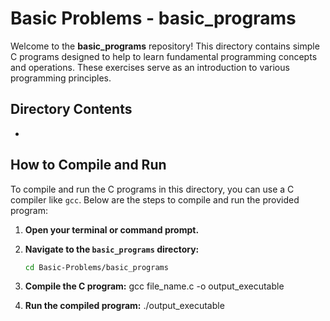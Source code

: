 # Basic Problems - basic_programs

Welcome to the **basic_programs** repository! This directory contains simple C programs designed to help to learn fundamental programming concepts and operations. These exercises serve as an introduction to various programming principles.

## Directory Contents

- 

## How to Compile and Run

To compile and run the C programs in this directory, you can use a C compiler like `gcc`. Below are the steps to compile and run the provided program:

1. **Open your terminal or command prompt.**

2. **Navigate to the `basic_programs` directory:**
   ```sh
   cd Basic-Problems/basic_programs

3. **Compile the C program:**
gcc file_name.c -o output_executable

4. **Run the compiled program:**
./output_executable

 
